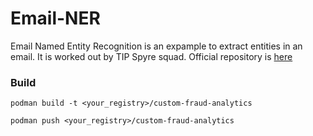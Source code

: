 # Email-NER

Email Named Entity Recognition is an expample to extract entities in an email. It is worked out by TIP Spyre squad. Official repository is [here](https://github.ibm.com/redstack-power/spyre)

### Build
```shell
podman build -t <your_registry>/custom-fraud-analytics

podman push <your_registry>/custom-fraud-analytics
```
